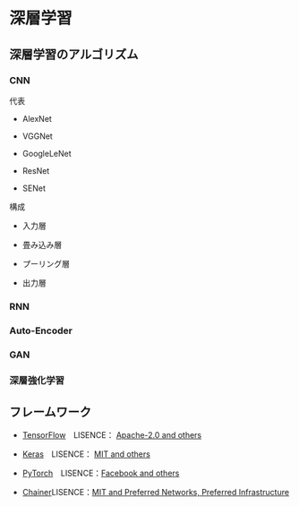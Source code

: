# 深層学習

## 深層学習のアルゴリズム

### CNN

代表

* AlexNet

* VGGNet

* GoogleLeNet

* ResNet

* SENet

構成

* 入力層

* 畳み込み層

* プーリング層

* 出力層


### RNN

### Auto-Encoder

### GAN

### 深層強化学習

## フレームワーク

* [TensorFlow](https://github.com/tensorflow/tensorflow)　LISENCE： [Apache-2.0 and others](https://github.com/tensorflow/tensorflow/blob/master/LICENSE)

* [Keras](https://github.com/keras-team/keras)　LISENCE： [MIT and others](https://github.com/keras-team/keras/blob/master/LICENSE)

* [PyTorch](https://github.com/pytorch/pytorch)　LISENCE：[Facebook and others](https://github.com/pytorch/pytorch/blob/master/LICENSE)

* [Chainer](https://github.com/chainer/chainer)LISENCE：[MIT and Preferred Networks, Preferred Infrastructure](https://github.com/chainer/chainer/blob/master/LICENSE)

